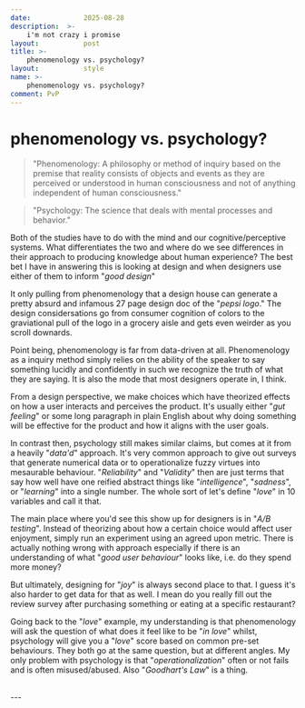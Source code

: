 ```yaml
---
date:             2025-08-28
description:  >-
    i'm not crazy i promise
layout:           post
title: >-
    phenomenology vs. psychology?
layout:           style
name: >-
    phenomenology vs. psychology?
comment: PvP
---
```


# phenomenology vs. psychology?

> "Phenomenology: A philosophy or method of inquiry based on the premise that reality consists of objects and events as they are perceived or understood in human consciousness and not of anything independent of human consciousness."

> "Psychology: The science that deals with mental processes and behavior."

Both of the studies have to do with the mind and our cognitive/perceptive systems. What differentiates the two and where do we see differences in their approach to producing knowledge about human experience? The best bet I have in answering this is looking at design and when designers use either of them to inform "*good design*"

It only pulling from phenomenology that a design house can generate a pretty absurd and infamous 27 page design doc of the "*pepsi logo*." The design considersations go from consumer cognition of colors to the graviational pull of the logo in a grocery aisle and gets even weirder as you scroll downards. 

Point being, phenomenology is far from data-driven at all. Phenomenology as a inquiry method simply relies on the ability of the speaker to say something lucidly and confidently in such we recognize the truth of what they are saying. It is also the mode that most designers operate in, I think. 

From a design perspective, we make choices which have theorized effects on how a user interacts and perceives the product. It's usually either "*gut feeling*" or some long paragraph in plain English about why doing something will be effective for the product and how it aligns with the user goals. 

In contrast then, psychology still makes similar claims, but comes at it from a heavily "*data'd*" approach. It's very common approach to give out surveys that generate numerical data or to operationalize fuzzy virtues into mesaurable behaviour. "*Reliability*" and "*Validity*" then are just terms that say how well have one reified abstract things like "*intelligence*", "*sadness*", or "*learning*" into a single number. The whole sort of let's define "*love*" in 10 variables and call it that.

The main place where you'd see this show up for designers is in "*A/B testing*". Instead of theorizing about how a certain choice would affect user enjoyment, simply run an experiment using an agreed upon metric. There is actually nothing wrong with approach especially if there is an understanding of what "*good user behaviour*" looks like, i.e. do they spend more money? 

But ultimately, designing for "*joy*" is always second place to that. I guess it's also harder to get data for that as well. I mean do you really fill out the review survey after purchasing something or eating at a specific restaurant?

Going back to the "*love*" example, my understanding is that phenomenology will ask the question of what does it feel like to be "*in love*" whilst, psychology will give you a "*love*" score based on common pre-set behaviours. They both go at the same question, but at different angles. My only problem with psychology is that "*operationalization*" often or not fails and is often misused/abused. Also "*Goodhart's Law*" is a thing.

<br/>
---
